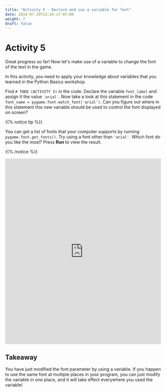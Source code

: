 ```yaml
---
title: "Activity 5 - Declare and use a variable for font"
date: 2019-07-29T13:24:17-07:00
weight: 7
draft: false
---
```


# Activity 5

Great progress so far! Now let's make use of a variable to change the font of the text in the game.

In this activity, you need to apply your knowledge about variables that you learned in the Python Basics workshop. 

Find `# TODO (ACTIVITY 5)` in the code. Declare the variable `font_label` and assign it the value `'arial'`. Now take a look at this statement in the code `font_name = pygame.font.match_font('arial')`. Can you figure out where in this statement this new variable should be used to control the font displayed on screen?

{{% notice tip %}}

You can get a list of fonts that your computer supports by running `pygame.font.get_fonts()`. Try using a font other than `'arial'`. Which font do you like the most? Press **Run** to view the result.

{{% /notice %}}

<iframe height="600px" width="100%" src="https://replit.com/@nuevofoundation/PongLessonStudent?lite=true" scrolling="no" frameborder="no" alt="Pong Workshop Replit Code" allowtransparency="true" allowfullscreen="true" sandbox="allow-forms allow-pointer-lock allow-popups allow-same-origin allow-scripts allow-modals"></iframe>

## Takeaway

You have just modified the font parameter by using a variable. If you happen to use the same font at multiple places in your program, you can just modify the variable in one place, and it will take effect everywhere you used the variable!
